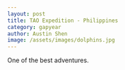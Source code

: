 ```yaml
---
layout: post
title: TAO Expedition - Philippines
category: gapyear
author: Austin Shen
image: /assets/images/dolphins.jpg
---
```

One of the best adventures.